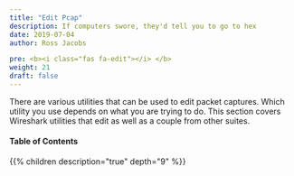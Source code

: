 ```yaml
---
title: "Edit Pcap"
description: If computers swore, they'd tell you to go to hex
date: 2019-07-04
author: Ross Jacobs

pre: <b><i class="fas fa-edit"></i> </b>
weight: 21
draft: false
---
```


There are various utilities that can be used to edit packet captures.
Which utility you use depends on what you are trying to do.
This section covers Wireshark utilities that edit as well as a couple from other suites.

#### Table of Contents

{{% children description="true" depth="9" %}}
